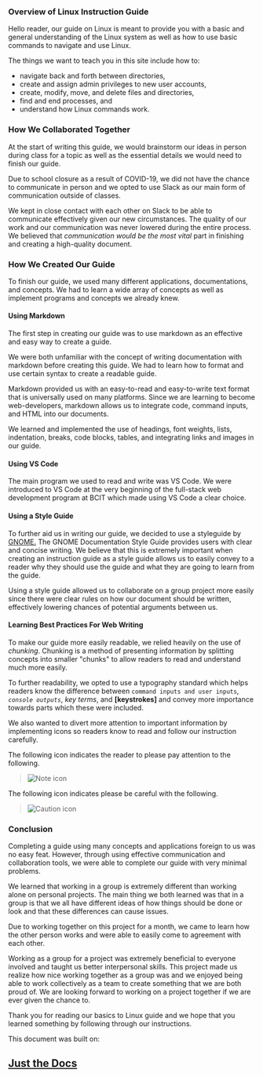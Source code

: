 ### Overview of Linux Instruction Guide

Hello reader, our guide on Linux is meant to provide you with a basic and general understanding of the Linux system as well as how to use basic commands to navigate and use Linux.

The things we want to teach you in this site include how to:
- navigate back and forth between directories,
- create and assign admin privileges to new user accounts,
- create, modify, move, and delete files and directories,
- find and end processes, and
- understand how Linux commands work.

### How We Collaborated Together

At the start of writing this guide, we would brainstorm our ideas in person during class for a topic as well as the essential details we would need to finish our guide. 

Due to school closure as a result of COVID-19, we did not have the chance to communicate in person and we opted to use Slack as our main form of communication outside of classes. 

We kept in close contact with each other on Slack to be able to communicate effectively given our new circumstances. The quality of our work and our communication was never lowered during the entire process. We believed that _communication would be the most vital_ part in finishing and creating a high-quality document.


### How We Created Our Guide
To finish our guide, we used many different applications, documentations, and concepts. We had to learn a wide array of concepts as well as implement programs and concepts we already knew.

#### Using Markdown

The first step in creating our guide was to use markdown as an effective and easy way to create a guide. 

We were both unfamiliar with the concept of writing documentation with markdown before creating this guide. We had to learn how to format and use certain syntax to create a readable guide.

Markdown provided us with an easy-to-read and easy-to-write text format that is universally used on many platforms. Since we are learning to become web-developers, markdown allows us to integrate code, command inputs, and HTML into our documents.

We learned and implemented the use of headings, font weights, lists, indentation, breaks, code blocks, tables, and integrating links and images in our guide.

#### Using VS Code

The main program we used to read and write was VS Code. We were introduced to VS Code at the very beginning of the full-stack web development program at BCIT which made using VS Code a clear choice. 

#### Using a Style Guide

To further aid us in writing our guide, we decided to use a styleguide by [GNOME.](https://developer.gnome.org/gdp-style-guide/2.32/) The GNOME Documentation Style Guide provides users with clear and concise writing. We believe that this is extremely important when creating an instruction guide as a style guide allows us to easily convey to a reader why they should use the guide and what they are going to learn from the guide. 

Using a style guide allowed us to collaborate on a group project more easily since there were clear rules on how our document should be written, effectively lowering chances of potential arguments between us.

#### Learning Best Practices For Web Writing

To make our guide more easily readable, we relied heavily on the use of _chunking_. Chunking is a method of presenting information by splitting concepts into smaller "chunks" to allow readers to read and understand much more easily.

To further readability, we opted to use a typography standard which helps readers know the difference between `command inputs and user inputs`, *`console outputs`*, _key terms_, and **[keystrokes]** and convey more importance towards parts which these were included.

We also wanted to divert more attention to important information by implementing icons so readers know to read and follow our instruction carefully. 

The following icon indicates the reader to please pay attention to the following.

>![Note icon](https://github.com/dl90/linux-basics/blob/gh-pages/docs/images/icons/note.png?raw=true "Note")

The following icon indicates please be careful with the following.

>![Caution icon](https://github.com/dl90/linux-basics/blob/gh-pages/docs/images/icons/caution.png?raw=true "Caution")


### Conclusion

Completing a guide using many concepts and applications foreign to us was no easy feat. However, through using effective communication and collaboration tools, we were able to complete our guide with very minimal problems. 

We learned that working in a group is extremely different than working alone on personal projects. The main thing we both learned was that in a group is that we all have different ideas of how things should be done or look and that these differences can cause issues. 

Due to working together on this project for a month, we came to learn how the other person works and were able to easily come to agreement with each other. 

Working as a group for a project was extremely beneficial to everyone involved and taught us better interpersonal skills. This project made us realize how nice working together as a group was and we enjoyed being able to work collectively as a team to create something that we are both proud of. We are looking forward to working on a project together if we are ever given the chance to.

Thank you for reading our basics to Linux guide and we hope that you learned something by following through our instructions.

This document was built on: <a href="https://github.com/pmarsceill/just-the-docs"><h2>Just the Docs</h2></a>

